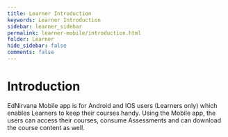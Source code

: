 ```yaml
---
title: Learner Introduction
keywords: Learner Introduction
sidebar: learner_sidebar
permalink: learner-mobile/introduction.html
folder: Learner
hide_sidebar: false
comments: false
---
```







# Introduction

EdNirvana Mobile app is for Android and IOS users (Learners only) which enables Learners to keep their courses handy. Using the Mobile app, the users can access their courses, consume Assessments and can download the course content as well.
